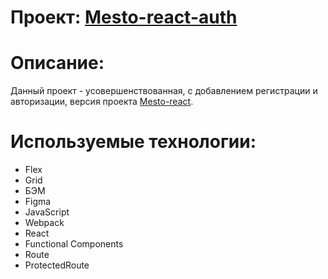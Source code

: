 # Проект: [Mesto-react-auth](https://etsugi.github.io/react-mesto-auth/)

# Описание:
Данный проект - усовершенствованная, с добавлением регистрации и авторизации, версия проекта [Mesto-react](https://github.com/Etsugi/mesto-react).

# Используемые технологии:
* Flex
* Grid
* БЭМ
* Figma
* JavaScript
* Webpack
* React
* Functional Components
* Route
* ProtectedRoute